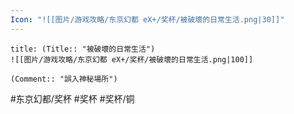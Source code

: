 ```yaml
---
Icon: "![[图片/游戏攻略/东京幻都 eX+/奖杯/被破壞的日常生活.png|30]]"
---
```

```ad-common-bronze-trophy
title: (Title:: "被破壞的日常生活")
![[图片/游戏攻略/东京幻都 eX+/奖杯/被破壞的日常生活.png|100]]

(Comment:: "誤入神秘場所")
```

#东京幻都/奖杯 #奖杯 #奖杯/铜
